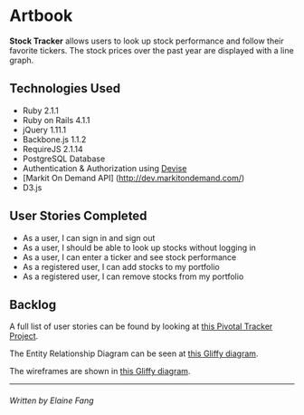 Artbook
=========

**Stock Tracker** allows users to look up stock performance and follow their favorite tickers. The stock prices over the past year are displayed with a line graph.

Technologies Used
----

  - Ruby 2.1.1
  - Ruby on Rails 4.1.1
  - jQuery 1.11.1
  - Backbone.js 1.1.2
  - RequireJS 2.1.14
  - PostgreSQL Database
  - Authentication & Authorization using [Devise](https://github.com/plataformatec/devise)
  - [Markit On Demand API] (http://dev.markitondemand.com/)
  - D3.js

User Stories Completed
----

* As a user, I can sign in and sign out
* As a user, I should be able to look up stocks without logging in
* As a user, I can enter a ticker and see stock performance
* As a registered user, I can add stocks to my portfolio
* As a registered user, I can remove stocks from my portfolio


Backlog
----
A full list of user stories can be found by looking at [this Pivotal Tracker Project](https://www.pivotaltracker.com/s/projects/1119694).

The Entity Relationship Diagram can be seen at [this Gliffy diagram](http://www.gliffy.com/go/publish/5796496).

The wireframes are shown in [this Gliffy diagram](http://www.gliffy.com/go/publish/5797273).

---
###### Written by Elaine Fang
